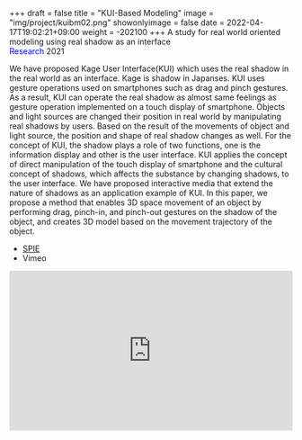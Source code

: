+++
draft = false
title = "KUI-Based Modeling"
image = "img/project/kuibm02.png"
showonlyimage = false
date = 2022-04-17T19:02:21+09:00
weight = -202100
+++
A study for real world oriented modeling using real shadow as an interface  
<span style="color: blue; ">Research</span> 2021
<!--more-->
We have proposed Kage User Interface(KUI) which uses the real shadow in the real world as an interface. Kage is shadow in Japanses. KUI uses gesture operations used on smartphones such as drag and pinch gestures. As a result, KUI can operate the real shadow as almost same feelings as gesture operation implemented on a touch display of smartphone. Objects and light sources are changed their position in real world by manipulating real shadows by users. Based on the result of the movements of object and light source, the position and shape of real shadow changes as well. For the concept of KUI, the shadow plays a role of two functions, one is the information display and other is the user interface. KUI applies the concept of direct manipulation of the touch display of smartphone and the cultural concept of shadows, which affects the substance by changing shadows, to the user interface. We have proposed interactive media that extend the nature of shadows as an application example of KUI. In this paper, we propose a method that enables 3D space movement of an object by performing drag, pinch-in, and pinch-out gestures on the shadow of the object, and creates 3D model based on the movement trajectory of the object.


- <a href="https://www.spiedigitallibrary.org/conference-proceedings-of-spie/11766/117661R/KUI-based-modeling--a-study-for-real-world-oriented/10.1117/12.2591011.short?SSO=1" target="_blank">SPIE</a>
- Vimeo
<div style="padding:56.25% 0 0 0;position:relative;"><iframe src="https://player.vimeo.com/video/505612224?h=2a4f7ec507&amp;badge=0&amp;autopause=0&amp;player_id=0&amp;app_id=58479" frameborder="0" allow="autoplay; fullscreen; picture-in-picture" allowfullscreen style="position:absolute;top:0;left:0;width:100%;height:100%;" title="KUI Based Modeling"></iframe></div><script src="https://player.vimeo.com/api/player.js"></script>